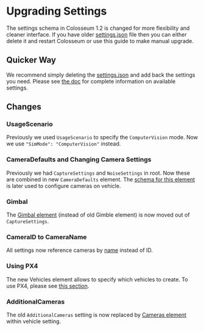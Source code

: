 # Upgrading Settings

The settings schema in Colosseum 1.2 is changed for more flexibility and cleaner interface. If you have older [settings.json](settings.md) file then you can either delete it and restart Colosseum or use this guide to make manual upgrade.

## Quicker Way
We recommend simply deleting the [settings.json](settings.md) and add back the settings you need.
Please see [the doc](settings.md) for complete information on available settings.

## Changes

### UsageScenario
Previously we used `UsageScenario` to specify the `ComputerVision` mode. Now we use `"SimMode": "ComputerVision"` instead.

### CameraDefaults and Changing Camera Settings
Previously we had `CaptureSettings` and `NoiseSettings` in root. Now these are combined in new `CameraDefaults` element. The [schema for this element](settings.md#camera_settings) is later used to configure cameras on vehicle.

### Gimbal
The [Gimbal element](settings.md#Gimbal) (instead of old Gimble element) is now moved out of `CaptureSettings`.

### CameraID to CameraName
All settings now reference cameras by [name](image_apis.md#available_cameras) instead of ID.

### Using PX4
The new Vehicles element allows to specify which vehicles to create. To use PX4, please see [this section](settings.md#using_px4).

### AdditionalCameras
The old `AdditionalCameras` setting is now replaced by [Cameras element](settings.md#Common_Vehicle_Setting) within vehicle setting.

